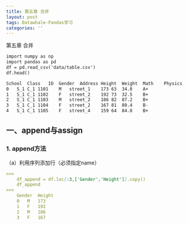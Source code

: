 ```yaml
---
title: 第五章 合并
layout: post
tags: Datawhale-Pandas学习
categories: ''
---
```

第五章 合并
```markdown
import numpy as np
import pandas as pd
df = pd.read_csv('data/table.csv')
df.head()

School	Class	ID	Gender	Address	Height	Weight	Math	Physics
0	S_1	C_1	1101	M	street_1	173	63	34.0	A+
1	S_1	C_1	1102	F	street_2	192	73	32.5	B+
2	S_1	C_1	1103	M	street_2	186	82	87.2	B+
3	S_1	C_1	1104	F	street_2	167	81	80.4	B-
4	S_1	C_1	1105	F	street_4	159	64	84.8	B+
```

## 一、append与assign

### 1. append方法

（a）利用序列添加行（必须指定name）

````markdown
>>>
    df_append = df.loc[:3,['Gender','Height']].copy()
    df_append
>>>
    Gender	Height
    0	M	173
    1	F	192
    2	M	186
    3	F	167
````


